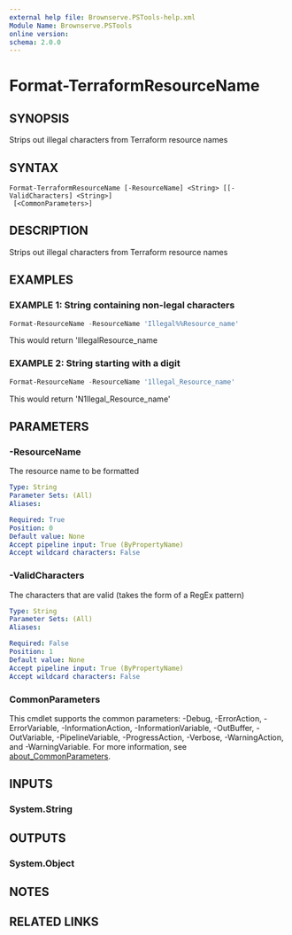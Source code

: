 ```yaml
---
external help file: Brownserve.PSTools-help.xml
Module Name: Brownserve.PSTools
online version:
schema: 2.0.0
---
```


# Format-TerraformResourceName

## SYNOPSIS

Strips out illegal characters from Terraform resource names

## SYNTAX

```text
Format-TerraformResourceName [-ResourceName] <String> [[-ValidCharacters] <String>]
 [<CommonParameters>]
```

## DESCRIPTION

Strips out illegal characters from Terraform resource names

## EXAMPLES

### EXAMPLE 1: String containing non-legal characters

```powershell
Format-ResourceName -ResourceName 'Illegal%%Resource_name'
```

This would return 'IllegalResource_name

### EXAMPLE 2: String starting with a digit

```powershell
Format-ResourceName -ResourceName '1llegal_Resource_name'
```

This would return 'N1llegal_Resource_name'

## PARAMETERS

### -ResourceName

The resource name to be formatted

```yaml
Type: String
Parameter Sets: (All)
Aliases:

Required: True
Position: 0
Default value: None
Accept pipeline input: True (ByPropertyName)
Accept wildcard characters: False
```

### -ValidCharacters

The characters that are valid (takes the form of a RegEx pattern)

```yaml
Type: String
Parameter Sets: (All)
Aliases:

Required: False
Position: 1
Default value: None
Accept pipeline input: True (ByPropertyName)
Accept wildcard characters: False
```

### CommonParameters

This cmdlet supports the common parameters: -Debug, -ErrorAction, -ErrorVariable, -InformationAction, -InformationVariable, -OutBuffer, -OutVariable, -PipelineVariable, -ProgressAction, -Verbose, -WarningAction, and -WarningVariable. For more information, see [about_CommonParameters](http://go.microsoft.com/fwlink/?LinkID=113216).

## INPUTS

### System.String

## OUTPUTS

### System.Object

## NOTES

## RELATED LINKS
